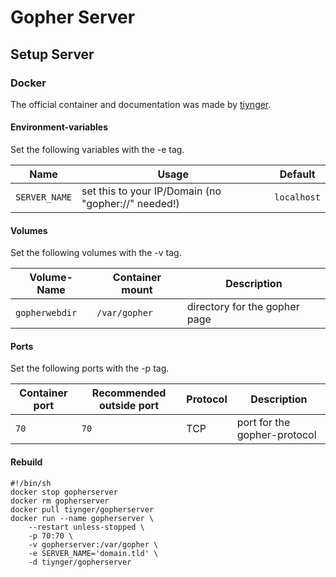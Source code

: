 # Gopher Server

## Setup Server

### Docker

The official container and documentation was made by [tiynger](https://hub.docker.com/r/tiynger/gopherserver).

#### Environment-variables

Set the following variables with the -e tag.

| Name          | Usage                                               | Default     |
| ------------- | --------------------------------------------------- | ----------- |
| `SERVER_NAME` | set this to your IP/Domain (no "gopher://" needed!) | `localhost` |

#### Volumes

Set the following volumes with the -v tag.

| Volume-Name    | Container mount | Description                   |
| -------------- | --------------- | ----------------------------- |
| `gopherwebdir` | `/var/gopher`   | directory for the gopher page |

#### Ports

Set the following ports with the -p tag.

| Container port | Recommended outside port | Protocol | Description                  |
| -------------- | ------------------------ | -------- | ---------------------------- |
| `70`           | `70`                     | TCP      | port for the gopher-protocol |

#### Rebuild

```shell
#!/bin/sh
docker stop gopherserver
docker rm gopherserver
docker pull tiynger/gopherserver
docker run --name gopherserver \
    --restart unless-stopped \
    -p 70:70 \
    -v gopherserver:/var/gopher \
    -e SERVER_NAME='domain.tld' \
    -d tiynger/gopherserver
```
